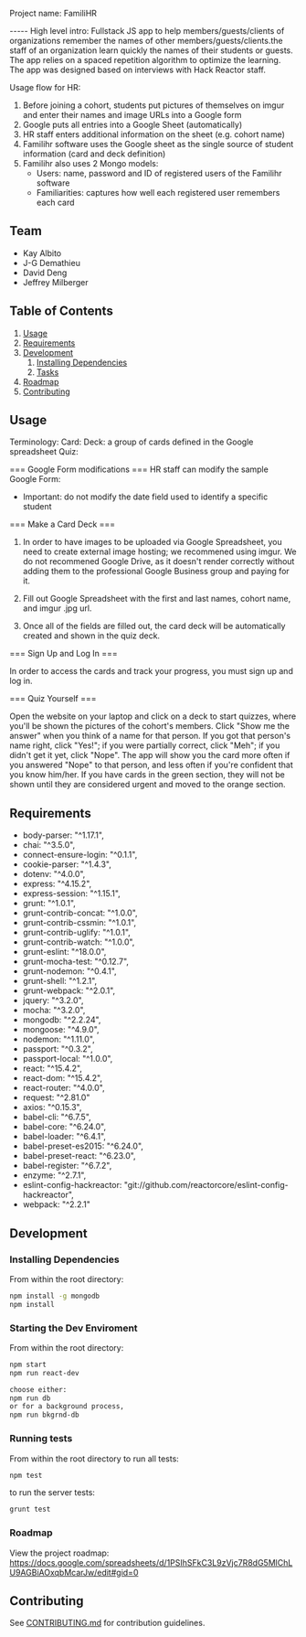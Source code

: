 Project name: FamiliHR

----- High level intro:
Fullstack JS app to help members/guests/clients of organizations remember the names of other members/guests/clients.the staff of an organization learn quickly the names of their students or guests. 
The app relies on a spaced repetition algorithm to optimize the learning.
The app was designed based on interviews with Hack Reactor staff.

Usage flow for HR:
1. Before joining a cohort, students put pictures of themselves on imgur and enter their names and image URLs into a Google form 
2. Google puts all entries into a Google Sheet (automatically)
3. HR staff enters additional information on the sheet (e.g. cohort name)
4. Familihr software uses the Google sheet as the single source of student information (card and deck definition)
5. Familihr also uses 2 Mongo models:
   * Users: name, password and ID of registered users of the Familihr software
   * Familiarities: captures how well each registered user remembers each card



## Team

  - Kay Albito
  - J-G Demathieu
  - David Deng
  - Jeffrey Milberger

## Table of Contents

1. [Usage](#usage)
1. [Requirements](#requirements)
1. [Development](#development)
    1. [Installing Dependencies](#installing-dependencies)
    1. [Tasks](#tasks)
1. [Roadmap](#roadmap)
1. [Contributing](#contributing)

## Usage

Terminology:
Card: 
Deck: a group of cards defined in the Google spreadsheet 
Quiz: 

=== Google Form modifications ===
HR staff can modify the sample Google Form:
* Important: do not modify the date field used to identify a specific student


=== Make a Card Deck ===

1. In order to have images to be uploaded via Google Spreadsheet, you need to create external image hosting; we recommened using imgur. We do not recommened Google Drive, as it doesn't render correctly without adding them to the professional Google Business group and paying for it. 

2. Fill out Google Spreadsheet with the first and last names, cohort name, and imgur .jpg url. 

3. Once all of the fields are filled out, the card deck will be automatically created and shown in the quiz deck. 


=== Sign Up and Log In ===

In order to access the cards and track your progress, you must sign up and log in. 


=== Quiz Yourself ===

Open the website on your laptop and click on a deck to start quizzes, where you'll be shown the pictures of the cohort's members. Click "Show me the answer" when you think of a name for that person. If you got that person's name right, click "Yes!"; if you were partially correct, click "Meh"; if you didn't get it yet, click "Nope". The app will show you the card more often if you answered "Nope" to that person, and less often if you're confident that you know him/her. If you have cards in the green section, they will not be shown until they are considered urgent and moved to the orange section.


## Requirements

- body-parser: "^1.17.1",
- chai: "^3.5.0",
- connect-ensure-login: "^0.1.1",
- cookie-parser: "^1.4.3",
- dotenv: "^4.0.0",
- express: "^4.15.2",
- express-session: "^1.15.1",
- grunt: "^1.0.1",
- grunt-contrib-concat: "^1.0.0",
- grunt-contrib-cssmin: "^1.0.1",
- grunt-contrib-uglify: "^1.0.1",
- grunt-contrib-watch: "^1.0.0",
- grunt-eslint: "^18.0.0",
- grunt-mocha-test: "^0.12.7",
- grunt-nodemon: "^0.4.1",
- grunt-shell: "^1.2.1",
- grunt-webpack: "^2.0.1",
- jquery: "^3.2.0",
- mocha: "^3.2.0",
- mongodb: "^2.2.24",
- mongoose: "^4.9.0",
- nodemon: "^1.11.0",
- passport: "^0.3.2",
- passport-local: "^1.0.0",
- react: "^15.4.2",
- react-dom: "^15.4.2",
- react-router: "^4.0.0",
- request: "^2.81.0"
- axios: "^0.15.3",
- babel-cli: "^6.7.5",
- babel-core: "^6.24.0",
- babel-loader: "^6.4.1",
- babel-preset-es2015: "^6.24.0",
- babel-preset-react: "^6.23.0",
- babel-register: "^6.7.2",
- enzyme: "^2.7.1",
- eslint-config-hackreactor: "git://github.com/reactorcore/eslint-config-hackreactor",
- webpack: "^2.2.1"


## Development

### Installing Dependencies

From within the root directory:

```sh
npm install -g mongodb
npm install
```

### Starting the Dev Enviroment

From within the root directory:

```sh
npm start
npm run react-dev

choose either: 
npm run db
or for a background process, 
npm run bkgrnd-db
```

### Running tests

From within the root directory to run all tests: 

```sh
npm test
```

to run the server tests:
```sh
grunt test
```


### Roadmap

View the project roadmap: https://docs.google.com/spreadsheets/d/1PSIhSFkC3L9zVjc7R8dG5MlChLU9AGBiAOxqbMcarJw/edit#gid=0


## Contributing

See [CONTRIBUTING.md](CONTRIBUTING.md) for contribution guidelines.
